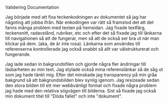 Validering Documentation

Jag började med att fixa teckenkodningen av dokumentet så jag har någoting att jobba ifrån. När enkodingen var rätt så framstod det att det fanns många problem med texten på hemsidan. Jag fixade textfärg, teckensnitt, radavstånd, rubriker, etc och efter det så fixade jag till länkarna till navigationen så att de fungerar, men så att de också ser bra ut när man klickar på dem. (aka, de är inte rosa). Länkarna som användes till referenserna kontrollerade jag också snabbt så allt var välstrukturerat och fungerande. 

Jag lade sedan in bakgrundsfilen och gjorde några fler ändringar till läsbarheten av min text. Jag stylade också mina referenslänkar så de såg ut som jag hade tänkt mig. Efter det minskade jag transparency på min gråa bakgrund så att bakgrundsbilden blev synlig igenom. Jag resizeade sedan den stora bilden till ett mer webbvänligt format och fixade några problem jag hade med den relativa sögvägen till bilderna. Sist så fixade jag också min dokument titel till "Döda fallet" och inte "dokument".
